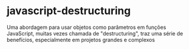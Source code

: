 # javascript-destructuring
Uma abordagem para usar objetos como parâmetros em funções JavaScript, muitas vezes chamada de "destructuring", traz uma série de benefícios, especialmente em projetos grandes e complexos
